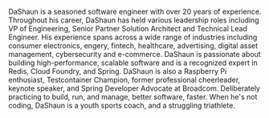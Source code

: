 DaShaun is a seasoned software engineer with over 20 years of experience. Throughout his career, DaShaun has held various leadership roles including VP of Engineering, Senior Partner Solution Architect and Technical Lead Engineer. His experience spans across a wide range of industries including consumer electronics, engery, fintech, healthcare, advertising, digital asset management, cybersecurity and e-commerce. DaShaun is passionate about building high-performance, scalable software and is a recognized expert in Redis, Cloud Foundry, and Spring. DaShaun is also a Raspberry Pi enthusiast, Testcontainer Champion, former professional cheerleader, keynote speaker, and Spring Developer Advocate at Broadcom. Deliberately practicing to build, run, and manage, better software, faster. When he's not coding, DaShaun is a youth sports coach, and a struggling triathlete.
